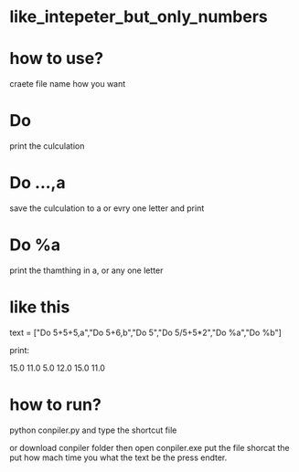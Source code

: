 # like_intepeter_but_only_numbers



# how to use?

craete file name how you want

# Do
print the culculation

# Do ...,a
save the culculation to a or evry one letter and print

# Do %a
print the thamthing in a, or any one letter

# like this

text = ["Do 5+5+5,a","Do 5+6,b","Do 5","Do 5/5+5*2","Do %a","Do %b"]

print:

15.0
11.0
5.0
12.0
15.0
11.0

        
# how to run?

python conpiler.py
and type the shortcut file

or download conpiler folder then open conpiler.exe put the file shorcat the put how mach time you what the text be the press endter.
